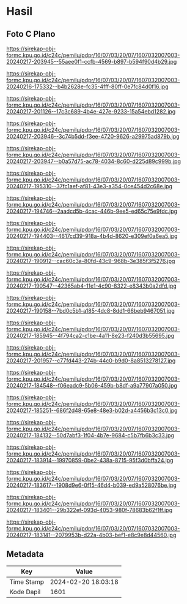 # Hasil

## Foto C Plano

https://sirekap-obj-formc.kpu.go.id/c24c/pemilu/pdpr/16/07/03/20/07/1607032007003-20240217-203945--55aee0f1-ccfb-4569-b897-b594f90d4b29.jpg

https://sirekap-obj-formc.kpu.go.id/c24c/pemilu/pdpr/16/07/03/20/07/1607032007003-20240216-175332--b4b2628e-fc35-4fff-80ff-0e7fc84d0f16.jpg

https://sirekap-obj-formc.kpu.go.id/c24c/pemilu/pdpr/16/07/03/20/07/1607032007003-20240217-201126--17c3c689-4b4e-427e-9233-15a54ebd1282.jpg

https://sirekap-obj-formc.kpu.go.id/c24c/pemilu/pdpr/16/07/03/20/07/1607032007003-20240217-203946--3c74b5dd-f3ee-4720-9626-a29975ad879b.jpg

https://sirekap-obj-formc.kpu.go.id/c24c/pemilu/pdpr/16/07/03/20/07/1607032007003-20240217-203947--b0a57d75-ac78-4034-8c60-d225d89c999b.jpg

https://sirekap-obj-formc.kpu.go.id/c24c/pemilu/pdpr/16/07/03/20/07/1607032007003-20240217-195310--37fc1aef-af81-43e3-a354-0ce454d2c68e.jpg

https://sirekap-obj-formc.kpu.go.id/c24c/pemilu/pdpr/16/07/03/20/07/1607032007003-20240217-194746--2aadcd5b-4cac-446b-9ee5-ed65c75e9fdc.jpg

https://sirekap-obj-formc.kpu.go.id/c24c/pemilu/pdpr/16/07/03/20/07/1607032007003-20240217-194403--4617cd39-918a-4b4d-8620-e309ef0a6ea5.jpg

https://sirekap-obj-formc.kpu.go.id/c24c/pemilu/pdpr/16/07/03/20/07/1607032007003-20240217-190912--cac60c3a-80fd-43c9-968b-3e385f3f5276.jpg

https://sirekap-obj-formc.kpu.go.id/c24c/pemilu/pdpr/16/07/03/20/07/1607032007003-20240217-190547--42365ab4-11e1-4c90-8322-e8343b0a2dfd.jpg

https://sirekap-obj-formc.kpu.go.id/c24c/pemilu/pdpr/16/07/03/20/07/1607032007003-20240217-190158--7bd0c5b1-a185-4dc8-8dd1-66beb9467051.jpg

https://sirekap-obj-formc.kpu.go.id/c24c/pemilu/pdpr/16/07/03/20/07/1607032007003-20240217-185945--4f794ca2-c1be-4a11-8e23-f240d3b55695.jpg

https://sirekap-obj-formc.kpu.go.id/c24c/pemilu/pdpr/16/07/03/20/07/1607032007003-20240217-201957--c77fd443-274b-44c0-b9d0-8a8513278127.jpg

https://sirekap-obj-formc.kpu.go.id/c24c/pemilu/pdpr/16/07/03/20/07/1607032007003-20240217-184548--f06eadc9-5b06-459b-b8df-a9a77907a050.jpg

https://sirekap-obj-formc.kpu.go.id/c24c/pemilu/pdpr/16/07/03/20/07/1607032007003-20240217-185251--686f2d48-65e8-48e3-b02d-a4456b3c13c0.jpg

https://sirekap-obj-formc.kpu.go.id/c24c/pemilu/pdpr/16/07/03/20/07/1607032007003-20240217-184132--50d7abf3-1f04-4b7e-9684-c5b7fb6b3c33.jpg

https://sirekap-obj-formc.kpu.go.id/c24c/pemilu/pdpr/16/07/03/20/07/1607032007003-20240217-183914--19970859-0be2-438a-8715-95f3d0bffa24.jpg

https://sirekap-obj-formc.kpu.go.id/c24c/pemilu/pdpr/16/07/03/20/07/1607032007003-20240217-183617--1908d9e6-0f15-46d4-b039-ed9a528076be.jpg

https://sirekap-obj-formc.kpu.go.id/c24c/pemilu/pdpr/16/07/03/20/07/1607032007003-20240217-183401--29b322ef-093d-4053-980f-78683b62f1ff.jpg

https://sirekap-obj-formc.kpu.go.id/c24c/pemilu/pdpr/16/07/03/20/07/1607032007003-20240217-183141--2079953b-d22a-4b03-bef1-e8c9e8d44560.jpg


## Metadata

| Key        | Value               |
| ---------- | ------------------- |
| Time Stamp | 2024-02-20 18:03:18 |
| Kode Dapil | 1601                |



